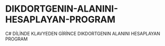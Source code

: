 # DIKDORTGENIN-ALANINI-HESAPLAYAN-PROGRAM
C# DİLİNDE KLAVYEDEN GİRİNCE DIKDORTGENIN ALANINI HESAPLAYAN PROGRAM
